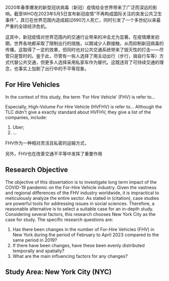 2020年春季爆发的新型冠状病毒（新冠）疫情给全世界带来了广泛而深远的影响。截至WHO在2023年5月5日宣布新冠疫情“不再构成国际关注的突发公共卫生事件”，其已在世界范围内造成超过690万人死亡，同时引发了一个多世纪以来最严重的全球经济危机。

这其中，新冠疫情对世界范围内的交通行业带来的冲击尤为显著。在疫情爆发初期，世界各地都采取了限制出行的措施，以期减少人群接触，从而抑制新冠病毒的传播。这取得了一定的效果，但同时也对公共交通系统带来了毁灭性的打击——尽管只是暂时的。鉴于此，尽管有一些人选择了用主动出行（步行，骑自行车等）方式代替公共交通，但更多人选择采用私家车作为替代。这既违背了可持续交通的理念，也事实上加剧了出行中的不平等现象。



## For Hire Vehicles
In the context of this study, the term 'For Hire Vehicle' (FHV) is refer to...

Especially, High-Volume For Hire Vehicle (HVFHV) is refer to... Although the TLC didn't give a exactly standard about HVFHV, they give a list of the companies, include:
1. Uber;
2. ...

FHV作为一种相对灵活且私密的运输方式，

另外，FHV也在改善交通不平等中发挥了重要作用

##  Research Objective
The objective of this dissertation is to investigate long term impact of the COVID-19 pandemic on the For-Hire Vehicle industry. Given the vastness and regional differences of the FHV industry worldwide, it is impractical to meticulously analyze the entire sector. As stated in (citation), case studies are powerful tools for addressing issues in social sciences. Therefore, a reasonable alternative is to select a suitable case for an in-depth study. Considering several factors, this research chooses New York City as the case for study. The specific research questions are: 
1. Has there been changes in the number of For-Hire Vehicles (FHV) in New York during the period of February to April 2023 compared to the same period in 2019?
2. If there have been changes, have these been evenly distributed temporally and spatially?
3. What are the main influencing factors for any changes?

## Study Area: New York City (NYC)





